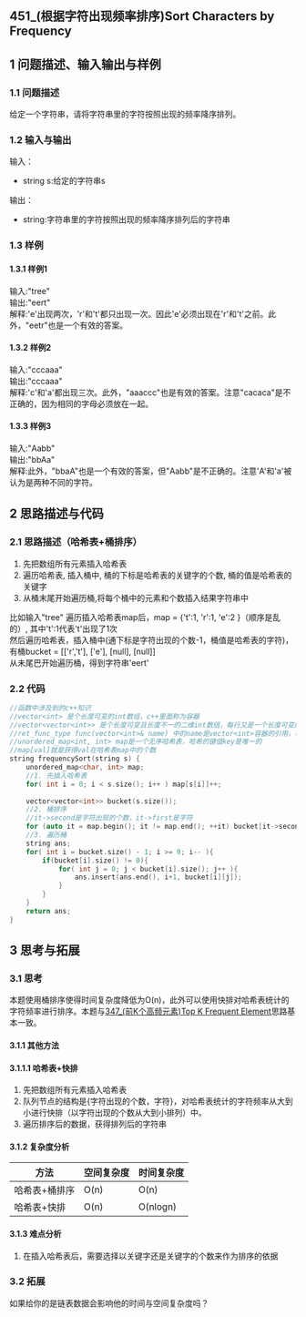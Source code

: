 ## 451_(根据字符出现频率排序)Sort Characters by Frequency
## 1 问题描述、输入输出与样例
### 1.1 问题描述
给定一个字符串，请将字符串里的字符按照出现的频率降序排列。
### 1.2 输入与输出
输入：
* string s:给定的字符串s

输出：
* string:字符串里的字符按照出现的频率降序排列后的字符串
### 1.3 样例
#### 1.3.1 样例1
输入:"tree"<br>
输出:"eert"<br>
解释:'e'出现两次，'r'和't'都只出现一次。因此'e'必须出现在'r'和't'之前。此外，"eetr"也是一个有效的答案。
#### 1.3.2 样例2
输入:"cccaaa"<br>
输出:"cccaaa"<br>
解释:'c'和'a'都出现三次。此外，"aaaccc"也是有效的答案。注意"cacaca"是不正确的，因为相同的字母必须放在一起。
#### 1.3.3 样例3
输入:"Aabb"<br>
输出:"bbAa"<br>
解释:此外，"bbaA"也是一个有效的答案，但"Aabb"是不正确的。注意'A'和'a'被认为是两种不同的字符。

## 2 思路描述与代码    
### 2.1 思路描述（哈希表+桶排序）
1. 先把数组所有元素插入哈希表
2. 遍历哈希表, 插入桶中, 桶的下标是哈希表的关键字的个数, 桶的值是哈希表的关键字
3. 从桶末尾开始遍历桶,将每个桶中的元素和个数插入结果字符串中

比如输入"tree"
遍历插入哈希表map后，map = {'t':1, 'r':1, 'e':2 }（顺序是乱的）, 其中't':1代表't'出现了1次<br>
然后遍历哈希表，插入桶中(通下标是字符出现的个数-1，桶值是哈希表的字符)，有桶bucket = [['r','t'], ['e'], [null], [null]]<br>
从未尾巴开始遍历桶，得到字符串'eert'
### 2.2 代码
```cpp
//函数中涉及到的c++知识
//vector<int> 是个长度可变的int数组，c++里面称为容器
//vector<vector<int>> 是个长度可变且长度不一的二维int数组，每行又是一个长度可变的int数组
//ret_func_type func(vector<int>& name) 中的name是vector<int>容器的引用，可以理解为传入一个指针
//unordered_map<int, int> map是一个无序哈希表，哈希的键值key是唯一的
//map[val]就是获得val在哈希表map中的个数
string frequencySort(string s) {
    unordered_map<char, int> map;
    //1. 先插入哈希表
    for( int i = 0; i < s.size(); i++ ) map[s[i]]++;
    
    vector<vector<int>> bucket(s.size());
    //2. 桶排序
    //it->second是字符出现的个数，it->first是字符
    for (auto it = map.begin(); it != map.end(); ++it) bucket[it->second - 1].push_back(it->first);
    //3. 遍历桶
    string ans;
    for( int i = bucket.size() - 1; i >= 0; i-- ){
        if(bucket[i].size() != 0){
            for( int j = 0; j < bucket[i].size(); j++ ){
                ans.insert(ans.end(), i+1, bucket[i][j]);
            }
        }
    }
    return ans;
}

```
## 3 思考与拓展
### 3.1 思考
本题使用桶排序使得时间复杂度降低为O(n)，此外可以使用快排对哈希表统计的字符频率进行排序。本题与[347_(前K个高频元素)Top K Frequent Element](https://leetcode-cn.com/problems/top-k-frequent-elements/)思路基本一致。
#### 3.1.1 其他方法
#### 3.1.1.1 哈希表+快排
1. 先把数组所有元素插入哈希表
2. 队列节点的结构是{字符出现的个数，字符}，对哈希表统计的字符频率从大到小进行快排（以字符出现的个数从大到小排列）中。
3. 遍历排序后的数据，获得排列后的字符串

#### 3.1.2 复杂度分析
方法|空间复杂度|时间复杂度
--- | --- | ---
哈希表+桶排序|O(n)|O(n)
哈希表+快排|O(n)|O(nlogn)

#### 3.1.3 难点分析
1. 在插入哈希表后，需要选择以关键字还是关键字的个数来作为排序的依据

### 3.2 拓展
如果给你的是链表数据会影响他的时间与空间复杂度吗？
